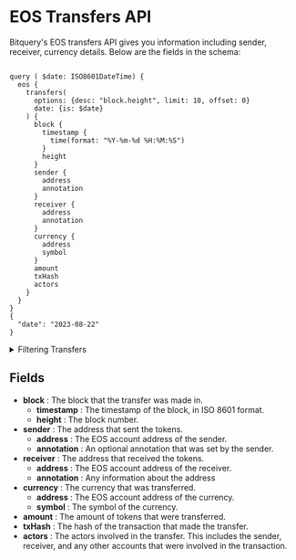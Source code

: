 # EOS Transfers API

Bitquery's EOS transfers API gives you information including sender, receiver, currency details. Below are the fields in the schema:

```

query ( $date: ISO8601DateTime) {
  eos {
    transfers(
      options: {desc: "block.height", limit: 10, offset: 0}
      date: {is: $date}
    ) {
      block {
        timestamp {
          time(format: "%Y-%m-%d %H:%M:%S")
        }
        height
      }
      sender {
        address
        annotation
      }
      receiver {
        address
        annotation
      }
      currency {
        address
        symbol
      }
      amount
      txHash
      actors
    }
  }
}
{
  "date": "2023-08-22"
}

```

<details><summary>Filtering Transfers</summary>

- **options** : A set of options that can be used to filter the results.
  - **asc** or **desc** : The order of the results, either "asc" (ascending) or "desc" (descending).
  - **limit** : The maximum number of results to return. The default is 10.
  - **offset** : The number of results to skip. The default is 0.
- **date** : A filter that can be used to select transfers made within a specified date range.

- **txTo** : A filter that can be used to select transfers that were sent to a specific account address.
- **txHash** : A filter that can be used to select transfers with a specific hash.
- **txFrom** : A filter that can be used to select transfers that were made from a specific account address.
- **time** : A filter that can be used to select transfers created within a specified time range.

- **success** : A filter that can be used to select transfers that were successful or not. The `true` value can be used to select transfers that were successful, while the `false` value can be used to select transfers that were not successful.
- **sender** : A filter that can be used to select transfers that were made by a specific account address. The account address can be used to filter the results.
- **receiver** : A filter that can be used to select transfers that were received by a specific account address. The account address can be used to filter the results.
- **height** : A filter that can be used to select transfers with a specific height. The block number can be used to filter the results.
- **external** : A filter that can be used to select transfers that were external or internal. The `true` value can be used to select transfers that were external, while the `false` value can be used to select transfers that were internal.
- **entityId** : A filter that can be used to select transfers that were associated with a specific EOSIO entity. The entity ID can be used to filter the results.
- **currency** : A filter that can be used to select transfers that transferred a specific currency. The currency address can be used to filter the results.
- **any** : A catch-all filter ( OR logic) that can be used to select transfers that match any of the other filters. This is useful if you want to combine multiple filters to narrow down the results.
- **amount** : A filter that can be used to select transfers that transferred a specific amount of tokens.

</details>

## Fields

- **block** : The block that the transfer was made in.
  - **timestamp** : The timestamp of the block, in ISO 8601 format.
  - **height** : The block number.
- **sender** : The address that sent the tokens.
  - **address** : The EOS account address of the sender.
  - **annotation** : An optional annotation that was set by the sender.
- **receiver** : The address that received the tokens.
  - **address** : The EOS account address of the receiver.
  - **annotation** : Any information about the address
- **currency** : The currency that was transferred.
  - **address** : The EOS account address of the currency.
  - **symbol** : The symbol of the currency.
- **amount** : The amount of tokens that were transferred.
- **txHash** : The hash of the transaction that made the transfer.
- **actors** : The actors involved in the transfer. This includes the sender, receiver, and any other accounts that were involved in the transaction.
